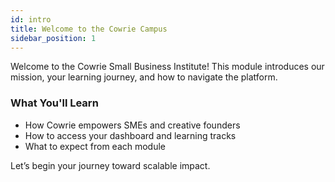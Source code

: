 ```yaml
---
id: intro
title: Welcome to the Cowrie Campus
sidebar_position: 1
---
```


Welcome to the Cowrie Small Business Institute! This module introduces our mission, your learning journey, and how to navigate the platform.

### What You'll Learn
- How Cowrie empowers SMEs and creative founders
- How to access your dashboard and learning tracks
- What to expect from each module

Let’s begin your journey toward scalable impact.
